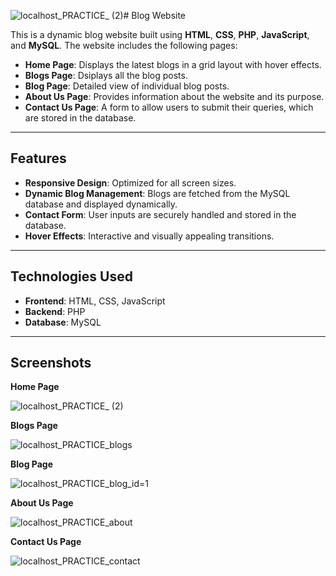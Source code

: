 ![localhost_PRACTICE_ (2)](https://github.com/user-attachments/assets/ea80fa76-1503-4ea4-9900-46da5bf74e00)# Blog Website

This is a dynamic blog website built using **HTML**, **CSS**, **PHP**, **JavaScript**, and **MySQL**. The website includes the following pages:

- **Home Page**: Displays the latest blogs in a grid layout with hover effects.
- **Blogs Page**: Dsiplays all the blog posts.
- **Blog Page**: Detailed view of individual blog posts.
- **About Us Page**: Provides information about the website and its purpose.
- **Contact Us Page**: A form to allow users to submit their queries, which are stored in the database.

---

## Features

- **Responsive Design**: Optimized for all screen sizes.
- **Dynamic Blog Management**: Blogs are fetched from the MySQL database and displayed dynamically.
- **Contact Form**: User inputs are securely handled and stored in the database.
- **Hover Effects**: Interactive and visually appealing transitions.

---

## Technologies Used

- **Frontend**: HTML, CSS, JavaScript
- **Backend**: PHP
- **Database**: MySQL

---

## Screenshots

**Home Page**

![localhost_PRACTICE_ (2)](https://github.com/user-attachments/assets/9bbbd9f8-72c9-4e0c-8c3a-d0a0d1682da6)


**Blogs Page**

![localhost_PRACTICE_blogs](https://github.com/user-attachments/assets/b715f3f5-887d-4777-ad96-2fce92369ad3)


**Blog Page**

![localhost_PRACTICE_blog_id=1](https://github.com/user-attachments/assets/22172243-6d73-44c2-b3e1-11efb26744a6)


**About Us Page**

![localhost_PRACTICE_about](https://github.com/user-attachments/assets/9e7b1252-3127-423b-9c89-cfdb71c3c88e)


**Contact Us Page**

![localhost_PRACTICE_contact](https://github.com/user-attachments/assets/2f586fcd-2a90-4f38-afdc-45992331928e)
